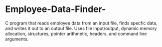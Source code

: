 
# Employee-Data-Finder-
C program that reads employee data from an input file, finds specfic data, and writes it out to an output file. Uses file input/output, dynamic memory allocation, structures, pointer arithmetic, headers, and command line arguments. 